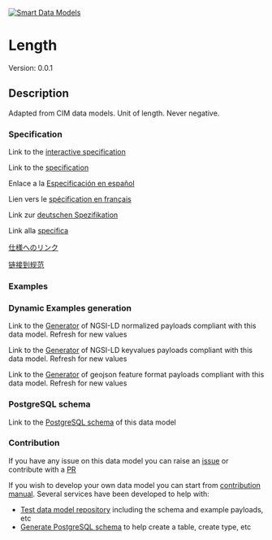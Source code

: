 [![Smart Data Models](https://smartdatamodels.org/wp-content/uploads/2022/01/SmartDataModels_logo.png "Logo")](https://smartdatamodels.org)
# Length
Version: 0.0.1

## Description 

Adapted from CIM data models. Unit of length. Never negative.
### Specification

Link to the [interactive specification](https://swagger.lab.fiware.org/?url=https://smart-data-models.github.io/dataModel.EnergyCIM/Length/swagger.yaml)

Link to the [specification](https://github.com/smart-data-models/dataModel.EnergyCIM/blob/master/Length/doc/spec.md)

Enlace a la [Especificación en español](https://github.com/smart-data-models/dataModel.EnergyCIM/blob/master/Length/doc/spec_ES.md)

Lien vers le [spécification en français](https://github.com/smart-data-models/dataModel.EnergyCIM/blob/master/Length/doc/spec_FR.md)

Link zur [deutschen Spezifikation](https://github.com/smart-data-models/dataModel.EnergyCIM/blob/master/Length/doc/spec_DE.md)

Link alla [specifica](https://github.com/smart-data-models/dataModel.EnergyCIM/blob/master/Length/doc/spec_IT.md)

[仕様へのリンク](https://github.com/smart-data-models/dataModel.EnergyCIM/blob/master/Length/doc/spec_JA.md)

[链接到规范](https://github.com/smart-data-models/dataModel.EnergyCIM/blob/master/Length/doc/spec_ZH.md)
### Examples
### Dynamic Examples generation

Link to the [Generator](https://smartdatamodels.org/extra/ngsi-ld_generator.php?schemaUrl=https://raw.githubusercontent.com/smart-data-models/dataModel.EnergyCIM/master/Length/schema.json&email=info@smartdatamodels.org) of NGSI-LD normalized payloads compliant with this data model. Refresh for new values

Link to the [Generator](https://smartdatamodels.org/extra/ngsi-ld_generator_keyvalues.php?schemaUrl=https://raw.githubusercontent.com/smart-data-models/dataModel.EnergyCIM/master/Length/schema.json&email=info@smartdatamodels.org) of NGSI-LD keyvalues payloads compliant with this data model. Refresh for new values

Link to the [Generator](https://smartdatamodels.org/extra/geojson_features_generator.php?schemaUrl=https://raw.githubusercontent.com/smart-data-models/dataModel.EnergyCIM/master/Length/schema.json&email=info@smartdatamodels.org) of geojson feature format payloads compliant with this data model. Refresh for new values
### PostgreSQL schema

Link to the [PostgreSQL schema](https://github.com/smart-data-models/dataModel.EnergyCIM/blob/master/Length/schema.sql) of this data model
### Contribution

 If you have any issue on this data model you can raise an [issue](https://github.com/smart-data-models/dataModel.EnergyCIM/issues)  or contribute with a [PR](https://github.com/smart-data-models/dataModel.EnergyCIM/pulls)

 If you wish to develop your own data model you can start from [contribution manual](https://bit.ly/contribution_manual). Several services have been developed to help with: 
 - [Test data model repository](https://smartdatamodels.org/index.php/data-models-contribution-api/) including the schema and example payloads, etc
 - [Generate PostgreSQL schema](https://smartdatamodels.org/index.php/sql-service/) to help create a table, create type, etc